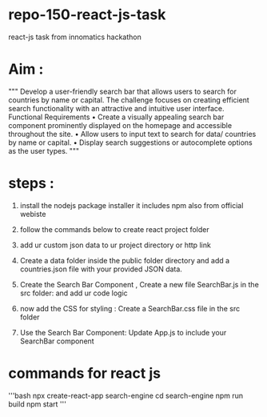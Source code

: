 # repo-150-react-js-task
react-js task from innomatics hackathon


# Aim :
"""
Develop a user-friendly search bar that allows users to search for countries by name or capital. The challenge focuses on creating efficient search functionality with an attractive and intuitive user interface.
Functional Requirements
•	Create a visually appealing search bar component prominently displayed on the homepage and accessible throughout the site.
•	Allow users to input text to search for data/ countries by name or capital.
•	Display search suggestions or autocomplete options as the user types.
"""


# steps :
1. install the nodejs package installer it includes npm also from official webiste

2. follow the commands below to create react project folder

3. add ur custom json data to ur project directory or http link

4. Create a data folder inside the public folder directory and add a countries.json file with your provided JSON data. 

5. Create the Search Bar Component , Create a new file SearchBar.js in the src folder: and add ur code logic

6. now add the CSS for styling : Create a SearchBar.css file in the src folder

7. Use the Search Bar Component: Update App.js to include your SearchBar component 



# commands for react js
'''bash
npx create-react-app search-engine
cd search-engine
npm run build
npm start
'''
